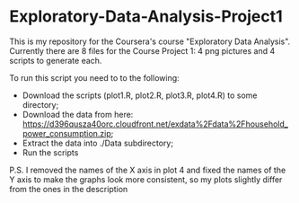 # Exploratory-Data-Analysis-Project1

This is my repository for the Coursera's course "Exploratory Data Analysis". Currently there are 8 files for the Course Project 1: 4 png pictures and 4 scripts to generate each.

To run this script you need to to the following:
* Download the scripts (plot1.R, plot2.R, plot3.R, plot4.R) to some directory;
* Download the data from here: https://d396qusza40orc.cloudfront.net/exdata%2Fdata%2Fhousehold_power_consumption.zip;
* Extract the data into ./Data subdirectory;
* Run the scripts

P.S. I removed the names of the X axis in plot 4 and fixed the names of the Y axis to make the graphs look more consistent, so my plots slightly differ from the ones in the description
